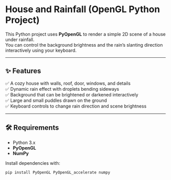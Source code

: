 # House and Rainfall (OpenGL Python Project)

This Python project uses **PyOpenGL** to render a simple 2D scene of a house under rainfall.  
You can control the background brightness and the rain’s slanting direction interactively using your keyboard.

---

## ✨ Features

✅ A cozy house with walls, roof, door, windows, and details  
✅ Dynamic rain effect with droplets bending sideways  
✅ Background that can be brightened or darkened interactively  
✅ Large and small puddles drawn on the ground  
✅ Keyboard controls to change rain direction and scene brightness

---

## 🛠️ Requirements

- Python 3.x  
- **PyOpenGL**  
- **NumPy**

Install dependencies with:

```bash
pip install PyOpenGL PyOpenGL_accelerate numpy
